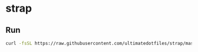 # strap

## Run

```bash
curl -fsSL https://raw.githubusercontent.com/ultimatedotfiles/strap/master/run | bash -s -- --with-hook-package='com.github.sglova:strap:master'
```

